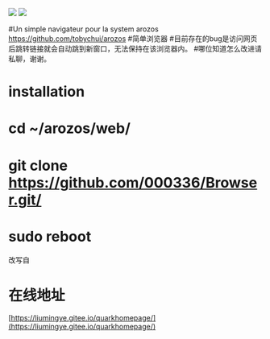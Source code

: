 ![](https://img.shields.io/badge/license-MIT-green)  ![](https://img.shields.io/badge/version-1.50-red)

#Un simple navigateur pour la system arozos https://github.com/tobychui/arozos
#简单浏览器
#目前存在的bug是访问网页后跳转链接就会自动跳到新窗口，无法保持在该浏览器内。
#哪位知道怎么改进请私聊，谢谢。

# installation
# cd ~/arozos/web/
# git clone https://github.com/000336/Browser.git/
# sudo reboot

改写自
# 在线地址
[https://liumingye.gitee.io/quarkhomepage/](https://liumingye.gitee.io/quarkhomepage/)

